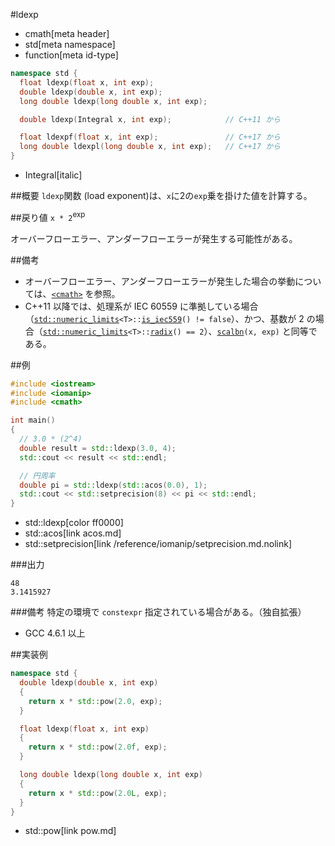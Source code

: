 #ldexp
* cmath[meta header]
* std[meta namespace]
* function[meta id-type]

```cpp
namespace std {
  float ldexp(float x, int exp);
  double ldexp(double x, int exp);
  long double ldexp(long double x, int exp);

  double ldexp(Integral x, int exp);            // C++11 から

  float ldexpf(float x, int exp);               // C++17 から
  long double ldexpl(long double x, int exp);   // C++17 から
}
```
* Integral[italic]

##概要
`ldexp`関数 (load exponent)は、`x`に2の`exp`乗を掛けた値を計算する。


##戻り値
`x * 2`<sup>exp</sup>

オーバーフローエラー、アンダーフローエラーが発生する可能性がある。


##備考
- オーバーフローエラー、アンダーフローエラーが発生した場合の挙動については、[`<cmath>`](../cmath.md) を参照。
- C++11 以降では、処理系が IEC 60559 に準拠している場合（[`std::numeric_limits`](../limits/numeric_limits.md)`<T>::`[`is_iec559`](../limits/numeric_limits/is_iec559.md)`() != false`）、かつ、基数が 2 の場合（[`std::numeric_limits`](../limits/numeric_limits.md)`<T>::`[`radix`](../limits/numeric_limits/radix.md)`() == 2`）、[`scalbn`](scalbn.md)`(x, exp)` と同等である。


##例
```cpp
#include <iostream>
#include <iomanip>
#include <cmath>

int main()
{
  // 3.0 * (2^4)
  double result = std::ldexp(3.0, 4);
  std::cout << result << std::endl;

  // 円周率
  double pi = std::ldexp(std::acos(0.0), 1);
  std::cout << std::setprecision(8) << pi << std::endl;
}
```
* std::ldexp[color ff0000]
* std::acos[link acos.md]
* std::setprecision[link /reference/iomanip/setprecision.md.nolink]

###出力
```
48
3.1415927
```

###備考
特定の環境で `constexpr` 指定されている場合がある。（独自拡張）

- GCC 4.6.1 以上


##実装例
```cpp
namespace std {
  double ldexp(double x, int exp)
  {
    return x * std::pow(2.0, exp);
  }

  float ldexp(float x, int exp)
  {
    return x * std::pow(2.0f, exp);
  }

  long double ldexp(long double x, int exp)
  {
    return x * std::pow(2.0L, exp);
  }
}
```
* std::pow[link pow.md]
